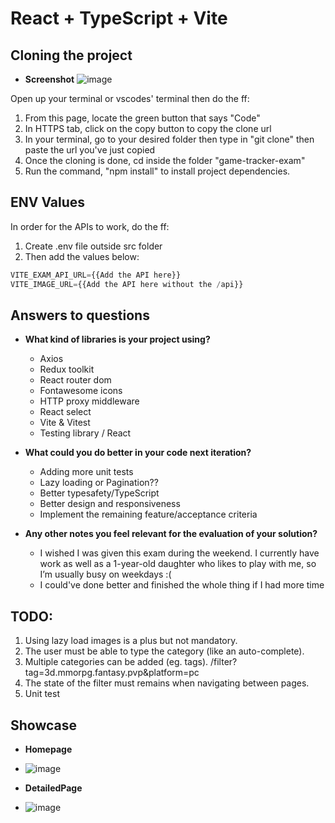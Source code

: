 # React + TypeScript + Vite

## Cloning the project

- **Screenshot**
![image](https://github.com/user-attachments/assets/fb19dc81-eb42-4ed5-aed1-249cc019be13)

Open up your terminal or vscodes' terminal then do the ff:
1. From this page, locate the green button that says "Code"
2. In HTTPS tab, click on the copy button to copy the clone url
3. In your terminal, go to your desired folder then type in "git clone" then paste the url you've just copied
4. Once the cloning is done, cd inside the folder "game-tracker-exam"
5. Run the command, "npm install" to install project dependencies.

## ENV Values

In order for the APIs to work, do the ff:
1. Create .env file outside src folder
2. Then add the values below:

```js
VITE_EXAM_API_URL={{Add the API here}}
VITE_IMAGE_URL={{Add the API here without the /api}}
```

## Answers to questions

- **What kind of libraries is your project using?**
  - Axios
  - Redux toolkit
  - React router dom
  - Fontawesome icons
  - HTTP proxy middleware
  - React select
  - Vite & Vitest
  - Testing library / React
  
- **What could you do better in your code next iteration?**
  - Adding more unit tests
  - Lazy loading or Pagination??
  - Better typesafety/TypeScript
  - Better design and responsiveness
  - Implement the remaining feature/acceptance criteria
  
- **Any other notes you feel relevant for the evaluation of your solution?**
  - I wished I was given this exam during the weekend. I currently have work as well as a 1-year-old daughter who likes to play with me, so I’m usually busy on weekdays :(
  - I could've done better and finished the whole thing if I had more time

## TODO:
1. Using lazy load images is a plus but not mandatory.
2. The user must be able to type the category (like an auto-complete).
3. Multiple categories can be added (eg. tags).   /filter?tag=3d.mmorpg.fantasy.pvp&platform=pc
4. The state of the filter must remains when navigating between pages.
5. Unit test

## Showcase
- **Homepage**
- ![image](https://github.com/user-attachments/assets/c479d3b4-6e8a-4664-888f-274b804449f6)

- **DetailedPage**
- ![image](https://github.com/user-attachments/assets/87a325fb-5e15-4f7b-acf8-7eac8a167aab)


